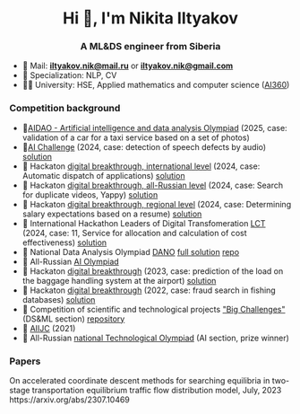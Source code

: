 <h1 align="center">Hi 👋, I'm Nikita Iltyakov</h1>
<h3 align="center">A ML&DS engineer from Siberia</h3>

- 📧 Mail: **iltyakov.nik@mail.ru** or **iltyakov.nik@gmail.com**
- 🎯 Specialization: NLP, CV
- 👨‍🎓 University: HSE, Applied mathematics and computer science ([AI360](https://360-ai.ru/))

<h3 align="left">Competition background</h3>

- 🥈[AIDAO - Artificial intelligence and data analysis Olympiad](https://education.yandex.ru/aidao) (2025, case: validation of a car for a taxi service based on a set of photos) 
- 🥇[AI Challenge](https://aiijc.com/ru/) (2024, case: detection of speech defects by audio) [solution](https://github.com/alexsmirnov6/tbank-aic)
- 🥇 Hackaton [digital breakthrough, international level](https://hacks-ai.ru/) (2024, case: Automatic dispatch of applications) [solution](https://github.com/BondarchukGleb42/mailstic)
- 🥇 Hackaton [digital breakthrough, all-Russian level](https://hacks-ai.ru/) (2024, case: Search for duplicate videos, Yappy) [solution](https://github.com/Lareton/digital_hack_yappy)
- 🥇 Hackaton [digital breakthrough, regional level](https://hacks-ai.ru/) (2024, case: Determining salary expectations based on a resume) [solution](https://github.com/talkiiing-team/merito)
- 🥇 International Hackathon Leaders of Digital Transfomeration [LCT](https://i.moscow/lct) (2024, case: 11, Service for allocation and calculation of cost effectiveness) [solution](https://github.com/talkiiing-team/zakupai)
- 🥇 National Data Analysis Olympiad [DANO](https://dano.hse.ru/) [full solution](https://dano.hse.ru/result#2023) [repo](https://github.com/Lareton/dano_work_isnt_wolf)
- 🥇 All-Russian [AI Olympiad](https://ai.edu.gov.ru/2023) 
- 🥇 Hackaton [digital breakthrough](https://2023.hacks-ai.ru/hackathons.html?eventId=969077&caseEl=1025807&tab=1#sCases) (2023, case: prediction of the load on the baggage handling system at the airport) [solution](https://github.com/talkiiing-team/birka-hack-ai)
- 🥇 Hackaton [digital breakthrough](https://hacks-ai.ru/) (2022, case: fraud search in fishing databases) [solution](https://github.com/talkiiing-team/atlantis)
- 🥇 Сompetition of scientific and technological projects ["Big Challenges"](https://konkurs.sochisirius.ru/)  (DS&ML section) [repository](https://github.com/Lareton/deep_knowledge_tracing)
- 🥈 [AIIJC](https://aiijc.com/ru/) (2021)
- 🥈 All-Russian [national Technological Olympiad](https://ntcontest.ru/) (AI section, prize winner) 

<h3 align="left">Papers</h3>
On accelerated coordinate descent methods for searching equilibria in two-stage transportation equilibrium traffic flow distribution model, July, 2023
<br> https://arxiv.org/abs/2307.10469 </br>


